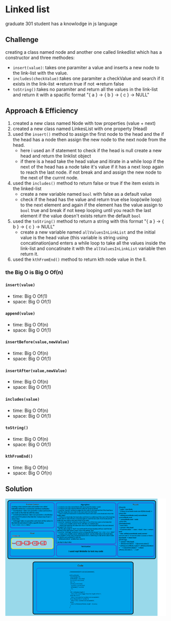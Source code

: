 # Linked list
<!-- Short summary or background information -->
graduate 301 student has a knowlodge in js language
## Challenge
<!-- Description of the challenge -->
creating a class named node and another one called linkedlist which has a constructor and three methodes:
* `insert(value)`: takes one paramiter a value and inserts a new node to the link-list with the value.
* `includes(checkValue)`:takes one paramiter a checkValue and search if it exists in the link-list =>return true if not =>return false
* `toString()`:takes no paramiter and return all the values in the link-list and return it with a spacific format
 "{ a } -> { b } -> { c } -> NULL"
## Approach & Efficiency
<!-- What approach did you take? Why? What is the Big O space/time for this approach? -->
 1. created a new class named Node with tow properties (value + next)
 2. created a new class named LinkesList with one property (Head)
 3. used the `insert()` method to assign the first node to the head and the if the head has a node then assign the new node to the next node from the head.
    * here i used an if statement to check if the head is null create a new head and return the linklist object
    * if there is a head take the head value and itirate in a while loop if the next of the head has a node take it's value if it has a next loop again to reach the last node. if not break and and assign the new node to the next of the currnt node.
 4. used the `includes()` method to return false or true if the item exists in the linked-list
    * create a new variable named `bool` with false as a default value
    * check if the head has the value and return true else loop(wile loop) to the next element and again if the element 
    has the value assign to `bool` true and break if not keep looping until you reach the last element if the value doesn't exists return the default `bool`
 5. used the `toString()` method to return a string with this format "{ a } -> { b } -> { c } -> NULL"
    * create a new variable named `allValuesInLinkList` and the initial value is the head value (this variable is string using concatination)and enters a while loop to take all the values inside the link-list and concatinate it with the 
    `allValuesInLinkList` variable then return it.
6. used the `kthFromEnd()` method to return kth node value in the ll.

### the Big O is Big O Of(n)
#### `insert(value)`
- time: Big O Of(1)
- space: Big O Of(1)
#### `append(value)`
- time: Big O Of(n)
- space: Big O Of(1)
#### `insertBefore(value,newValue)`
- time: Big O Of(n)
- space: Big O Of(1)
#### `insertAfter(value,newValue)`
- time: Big O Of(n)
- space: Big O Of(1)
#### `includes(value)`
- time: Big O Of(n)
- space: Big O Of(1)
#### `toString()`
- time: Big O Of(n)
- space: Big O Of(1)
#### `kthFromEnd()`
- time: Big O Of(n)
- space: Big O Of(n)
## Solution
<!-- Embedded whiteboard image -->
![array-reverse](../../assets/linked-list3.png)


